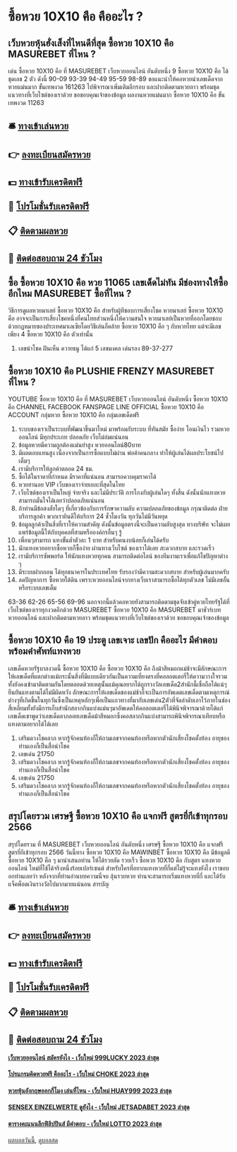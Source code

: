 # ซื้อหวย 10X10 คือ คืออะไร ?
## เว็บหวยหุ้นฮั่งเส็งที่ไหนดีที่สุด ซื้อหวย 10X10 คือ MASUREBET ที่ไหน ?
เด่น ซื้อหวย 10X10 คือ ที่ MASUREBET เว็บหวยออนไลน์ อันดับหนึ่ง 9 ซื้อหวย 10X10 คือ ได้ชุดเลข 2 ตัว ดังนี้
90-09
93-39
94-49
95-59
98-89
ขอแนะนำให้คอหวยนำเลขเด็ดจากหวยแม่นมาก ขั้นเทพงวด 161263 ไปพิจารณาเพิ่มเติมอีกรอบ และฝากติดตามหวยลาว พร้อมชุดแนวทางที่เว็บไซต์ของเราด้วย
ขอขอบคุณเจ้าของข้อมูล
ผลงานหวยแม่นมาก ซื้อหวย 10X10 คือ ขั้นเทพงวด 11263

## 🛎 [ทางเข้าเล่นหวย](https://bit.ly/3BG5bNw)
## 👉 [ลงทะเบียนสมัครหวย](https://bit.ly/3BG5bNw)
## 💵 [ทางเข้ารับเครดิตฟรี](https://bit.ly/3C3mvgS)
## 👑 [โปรโมชั่นรับเครดิตฟรี](https://bit.ly/3C3mvgS)
## 📋 [ติดตามผลหวย](https://bit.ly/3C3mvgS)
## 📱 [ติดต่อสอบถาม 24 ชัวโมง](https://bit.ly/3C3mvgS)

## ซื้อ ซื้อหวย 10X10 คือ หวย 11065 เลขเด็ดไม่ทัน มีช่องทางให้ซื้ออีกไหม MASUREBET ซื้อที่ไหน ?
วิธีการดูผลหวยมาเลย์ ซื้อหวย 10X10 คือ สำหรับผู้ทีชอบการเสี่ยงโชค หวยมาเลย์ ซื้อหวย 10X10 คือ อาจจะเป็นการเสี่ยงโชคหนึ่งที่คนไทยส่วนหนึ่งให้ความสนใจ หวยมาเลย์เป็นหวยที่ออกโดยชอบด้วยกฏหมายของประเทศมาเลเซียโดยวิธีเล่นก็คล้าย ซื้อหวย 10X10 คือ ๆ กับหวยไทย แต่จะมีเลขเพียง 4 ซื้อหวย 10X10 คือ ตัวเท่านั้น
1. เลขนำโชค ฝันเห็น ควายธนู ได้แก่ 5 เลขมงคล เด่นรอง 89-37-277

## ซื้อหวย 10X10 คือ PLUSHIE FRENZY MASUREBET ที่ไหน ?
YOUTUBE ซื้อหวย 10X10 คือ ที่ MASUREBET เว็บหวยออนไลน์ อันดับหนึ่ง ซื้อหวย 10X10 คือ CHANNEL
FACEBOOK FANSPAGE
LINE OFFICIAL ซื้อหวย 10X10 คือ ACCOUNT
กลุ่มหวย ซื้อหวย 10X10 คือ กลุ่มเลขเด็ดฟรี
1. ระบบของเราเป็นระบบที่พัฒนาขึ้นมาใหม่ มาพร้อมกับระบบ ที่ทันสมัย ซื้อง่าย โอนเงินไว รวมหวยออนไลน์ มีทุกประเภท ปลอดภัย เว็บไม่ล่มแน่นอน
2. ข้อมูลหวยมีความถูกต้องแม่นยำสูง หวยออนไลน์80บาท
3. มีผลตอบแทนสูง เนื่องจากเป็นการซื้อแบบไม่ผ่าน พ่อค้าคนกลาง ทำให้ผู้เล่นได้ผลประโยชน์ไปเต็มๆ
4. เรามีบริการให้ลูกค้าตลอด 24 ชม.
5. ซื้อได้ในราคาที่กำหนด มีราคาที่แน่นอน สามารถควบคุมราคาได้
6. หวยฮานอย VIP เว็บของเราจ่ายเยอะที่สุดในไทย
7. เว็บไซต์ของเราเป็นใหญ่ จ่ายจริง และไม่มีประวัติ การโกงกับผู้เล่นใดๆ ทั้งสิ้น ดังนั้นนักแทงหวยสามารถมั่นใจได้เลยว่าปลอดภัยแน่นอน
8. ถ้าท่านมีข้อสงสัยใดๆ ที่เกี่ยวข้องกับการรักษาความลับ ความปลอดภัยของข้อมูล กรุณาติดต่อ ฝ่ายบริการลูกค้า พวกเรายินดีให้บริการ 24 ชั่วโมงวัน ทุกวันไม่มีวันหยุด
9. ข้อมูลลูกค้าเป็นสิ่งที่เราให้ความสำคัญ ดังนั้นข้อมูลตรงนี้จะเป็นความลับสูงสุด ทางบริษัท จะไม่เผยแพร่ข้อมูลนี้ให้กับบุคคลที่สามหรือองค์กรอื่นๆ รู้
10. เพื่อนๆสามารถ แทงขั้นต่ำตัวละ 1 บาท สำหรับคนงบน้อยก็เล่นได้ครับ
11. นักแทงหวยอยากซื้อหวยก็ซื้อง่าย ผ่านทางเว็บไซต์ ของเราได้เลย สะดวกสบาย และรวดเร็ว
12. เรามีบริการซัพพอร์ต ให้นักแทงหวยทุกคน สามารถติดต่อไลน์ ของทีมงานเราเพื่อแก้ไขปัญหาต่าง ๆ
13. มีระบบฝากถอน ได้ทุกธนาคารในประเทศไทย รับรองว่ามีความสะดวกสบาย สำหรับผู้เล่นมากครับ
14. ลดปัญหาการ ซื้อหวยใต้ดิน เพราะหวยออนไลน์จากทางเว็บเราสามารถซื้อได้ทุกตัวเลข ไม่มีเลขอั้น หรือระบบเลขเต็ม

63-36
62-26
65-56
69-96
นอกจากนี้แล้วคอหวยยังสามารถติดตามชุดจับเข้าคู่หวยไทยรัฐได้ที่เว็บไซต์ของเราทุกงวดอีกด้วย MASUREBET ซื้อหวย 10X10 คือ MASUREBET มาชัวร์เบท หวยออนไลน์ และฝากติดตามหวยลาว พร้อมชุดแนวทางที่เว็บไซต์ของเราด้วย
ขอขอบคุณเจ้าของข้อมูล


## ซื้อหวย 10X10 คือ 19 ประตู เลขเจาะ เลขปัก คืออะไร มีคำตอบ พร้อมคำศัพท์แทงหวย
เลขเด็ดหวยรัฐบาลงวดนี้ ซื้อหวย 10X10 คือ ซื้อหวย 10X10 คือ ถึงม้าสีหมอกแม่ช้าจะมีลักษณะการให้เลขเด็ดที่แตกต่างแม้กระนั้นสิ่งที่มีแบบเดียวกันเป็นความเที่ยงตรงที่คอลอตเตอรี่ให้ความวางใจรวมทั้งยังคงเข้ามาติดตามกันโดยตลอดด้วยเหตุนั้นแม้คุณอยากได้ถูกรางวัลเลขเด็ด2สำนักนี้เชื่อถือได้แน่ๆยืนยันแทงตามได้ไม่มีผิดหวัง
ลักษณะการให้เลขเด็ดของแม่ช้าก็จะเป็นการอัพเดตเลขเด็ดตามเหตุการณ์ต่างๆที่เกิดขึ้นในทุกวันซึ่งเป็นเหตุหลักๆเพื่อเป็นแถวทางที่มากับเลขเด่น2ตัวที่จัดลำดับเอาไว้ภายในช่องสี่เหลี่ยมทั้งยังมีการเก็บสำนักสลากกินแบ่งแม่นๆมาอัพเดตให้คอลอตเตอรี่ได้พินิจพิจารณาด้วยได้แก่เลขเด็ดเขาพูดว่าเลขเด็ดลาภลอยเลขเด็ดม้าสีหมอกซึ่งคอสลากกินแบ่งสามารถพินิจพิจารณาเทียบหรือแทงตามอยากได้ได้เลย
1. เสริมดวงโชคลาภ หากรู้จักคนท้องก็ให้ถามเลขจากคนท้องหรือหากตัวนักเสี่ยงโชคตั้งท้อง อายุของท่านเองก็เป็นสื่อนำโชค
2. เลขเด่น 21750
3. เสริมดวงโชคลาภ หากรู้จักคนท้องก็ให้ถามเลขจากคนท้องหรือหากตัวนักเสี่ยงโชคตั้งท้อง อายุของท่านเองก็เป็นสื่อนำโชค
4. เลขเด่น 21750
5. เสริมดวงโชคลาภ หากรู้จักคนท้องก็ให้ถามเลขจากคนท้องหรือหากตัวนักเสี่ยงโชคตั้งท้อง อายุของท่านเองก็เป็นสื่อนำโชค

## สรุปโดยรวม เศรษฐี ซื้อหวย 10X10 คือ แจกฟรี สูตรยี่กีเข้าทุกรอบ 2566
สรุปโดยรวม ที่ MASUREBET เว็บหวยออนไลน์ อันดับหนึ่ง เศรษฐี ซื้อหวย 10X10 คือ แจกฟรี สูตรยี่กีเข้าทุกรอบ 2566 วันนี้ทาง ซื้อหวย 10X10 คือ MAWINBET ซื้อหวย 10X10 คือ มีข้อมูลดี ซื้อหวย 10X10 คือ ๆ มานำเสนอท่าน ให้ได้รวยลัด รวยเร็ว ซื้อหวย 10X10 คือ กับสูตร แทงหวยออนไลน์ ใหม่ที่ใช้ได้จริงหนึ่งร้อยเปอร์เซนต์ สำหรับใครที่อยากแทงหวยยี่กี่แต่ไม่รู้จะแทงยังไง เราขอบอกท่านเลยว่า หลังจากที่ท่านอ่านบทความนี่จบ ลุ้นรวยหวย ท่านจะสามารถเริ่มแทงหวยยี่กี่ และได้รับแจ็คพ็อตเงินรางวัลไปมากมายแน่นอน
สารบัญ

## 🛎 [ทางเข้าเล่นหวย](https://bit.ly/3BG5bNw)
## 👉 [ลงทะเบียนสมัครหวย](https://bit.ly/3BG5bNw)
## 💵 [ทางเข้ารับเครดิตฟรี](https://bit.ly/3C3mvgS)
## 👑 [โปรโมชั่นรับเครดิตฟรี](https://bit.ly/3C3mvgS)
## 📋 [ติดตามผลหวย](https://bit.ly/3C3mvgS)
## 📱 [ติดต่อสอบถาม 24 ชัวโมง](https://bit.ly/3C3mvgS)

#### [เว็บหวยออนไลน์ สมัครยังไง - เว็บใหม่ 999LUCKY 2023 ล่าสุด](https://atom.io/themes/เว็บหวยออนไลน์%20สมัครยังไง%20-%20เว็บใหม่%20999lucky%202023%20ล่าสุด)
#### [โปรแกรมคิดหวยฟรี คืออะไร - เว็บใหม่ CHOKE 2023 ล่าสุด](https://atom.io/themes/โปรแกรมคิดหวยฟรี%20คืออะไร%20-%20เว็บใหม่%20choke%202023%20ล่าสุด)
#### [หวยหุ้นอังกฤษออกกี่โมง เล่นที่ไหน - เว็บใหม่ HUAY999 2023 ล่าสุด](https://atom.io/themes/หวยหุ้นอังกฤษออกกี่โมง%20เล่นที่ไหน%20-%20เว็บใหม่%20huay999%202023%20ล่าสุด)
#### [SENSEX EINZELWERTE ดูยังไง - เว็บใหม่ JETSADABET 2023 ล่าสุด](https://atom.io/themes/sensex%20einzelwerte%20ดูยังไง%20-%20เว็บใหม่%20jetsadabet%202023%20ล่าสุด)
#### [ตารางคะแนนลีกฟิลิปปินส์ มีคำตอบ - เว็บใหม่ LOTTO 2023 ล่าสุด](https://atom.io/themes/ตารางคะแนนลีกฟิลิปปินส์%20มีคำตอบ%20-%20เว็บใหม่%20lotto%202023%20ล่าสุด)

[ผลบอลวันนี้](https://siamsport.tv "ผลบอลวันนี้"), [ดูบอลสด](https://siamsport.tv/ดูบอลสด "ดูบอลสด")